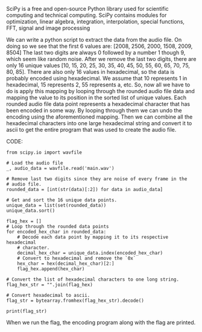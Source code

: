 SciPy is a free and open-source Python library used for scientific computing and technical computing. SciPy contains modules for optimization, linear algebra, 
integration, interpolation, special functions, FFT, signal and image processing

We can write a python script to extract the data from the audio file. On doing so we see that the first 6 values are: [2008, 2506, 2000, 1508, 2009, 8504]
The last two digits are always 0 followed by a number 1 though 9, which seem like random noise. After we remove the last two digits, there are only 16 unique values 
[10, 15, 20, 25, 30, 35, 40, 45, 50, 55, 60, 65, 70, 75, 80, 85]. There are also only 16 values in hexadecimal, so the data is probably encoded using hexadecimal.
We assume that 10 represents 1 in hexadecimal, 15 represents 2, 55 represents a, etc. So, now all we have to do is apply this mapping by looping through the rounded 
audio file data and mapping the value to its position in the sorted list of unique values. Each rounded audio file data point represents a hexadecimal character that 
has been encoded in some way. By looping through them we can undo the encoding using the aforementioned mapping. Then we can combine all the hexadecimal characters 
into one large hexadecimal string and convert it to ascii to get the entire program that was used to create the audio file.

CODE:
```
from scipy.io import wavfile

# Load the audio file
_, audio_data = wavfile.read('main.wav')

# Remove last two digits since they are noise of every frame in the
# audio file.
rounded_data = [int(str(data)[:2]) for data in audio_data]

# Get and sort the 16 unique data points.
unique_data = list(set(rounded_data))
unique_data.sort()

flag_hex = []
# Loop through the rounded data points
for encoded_hex_char in rounded_data:
    # Decode each data point by mapping it to its respective hexadecimal
    # character.
    decimal_hex_char = unique_data.index(encoded_hex_char)
    # Convert to hexadecimal and remove the `0x`
    hex_char = hex(decimal_hex_char)[2:]
    flag_hex.append(hex_char)

# Convert the list of hexadecimal characters to one long string.
flag_hex_str = "".join(flag_hex)

# Convert hexadecimal to ascii.
flag_str = bytearray.fromhex(flag_hex_str).decode()

print(flag_str)
```
When we run the flag, the encoding program along with the flag are printed.
